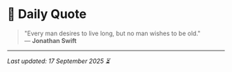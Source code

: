 # 📜 Daily Quote

> "Every man desires to live long, but no man wishes to be old."  
> — **Jonathan Swift**

---

_Last updated: 17 September 2025 ⏳_
